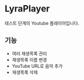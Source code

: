# LyraPlayer

테스트 단계의 Youtube 플레이어입니다.

## 기능

- 여러 재생목록 관리
- 재생목록 이름 변경
- YouTube URL로 음악 추가
- 재생목록 삭제


